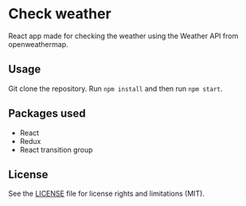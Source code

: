# Check weather
React app made for checking the weather using the Weather API from openweathermap.

## Usage
Git clone the repository. Run `npm install` and then run `npm start`.

## Packages used
* React
* Redux
* React transition group

## License
See the [LICENSE](LICENSE) file for license rights and limitations (MIT).
